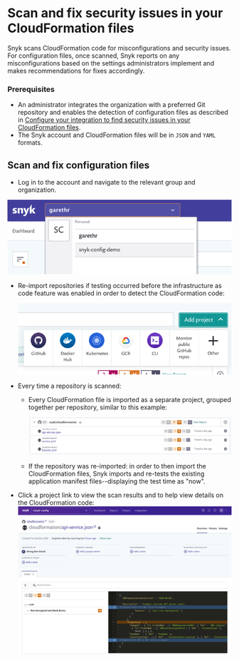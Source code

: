 # Scan and fix security issues in your CloudFormation files

Snyk scans CloudFormation code for misconfigurations and security issues. For configuration files, once scanned, Snyk reports on any misconfigurations based on the settings administrators implement and makes recommendations for fixes accordingly.

### **Prerequisites**

* An administrator integrates the organization with a preferred Git repository and enables the detection of configuration files as described in [Configure your integration to find security issues in your CloudFormation files](https://support.snyk.io/hc/en-us/articles/4402937668241-Configure-your-integration-to-find-security-issues-in-your-CloudFormation-files).
* The Snyk account and CloudFormation files will be in `JSON` and `YAML` formats.

## Scan and fix configuration files

* Log in to the account and navigate to the relevant group and organization.

![](../../.gitbook/assets/screenshot-2020-07-09-at-12.43.02-2-%20%283%29%20%284%29%20%284%29%20%284%29%20%283%29.png)

* Re-import repositories if testing occurred before the infrastructure as code feature was enabled in order to detect the CloudFormation code:

  ![Screenshot\_2020-07-09\_at\_12.44.03.png](../../.gitbook/assets/screenshot_2020-07-09_at_12.44.03%20%281%29%20%281%29%20%283%29.png)

* Every time a repository is scanned:
  * Every CloudFormation file is imported as a separate project, grouped together per repository, similar to this example:

    ![Screen\_Shot\_2021-06-23\_at\_10.16.38.png](../../.gitbook/assets/screen_shot_2021-06-23_at_10.16.38.png)

  * If the repository was re-imported: in order to then import the CloudFormation files, Snyk imports and re-tests the existing application manifest files--displaying the test time as "now".
* Click a project link to view the scan results and to help view details on the CloudFormation code:![Screen\_Shot\_2021-06-23\_at\_10.18.49.png](../../.gitbook/assets/screen_shot_2021-06-23_at_10.18.49.png)

